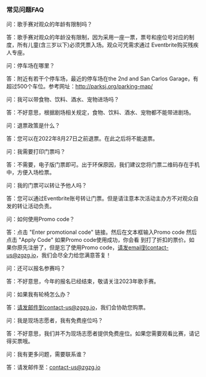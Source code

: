 ### 常见问题FAQ

问：歌手赛对观众的年龄有限制吗？

答：歌手赛对观众的年龄没有限制，因为采用一座一票，票号和座位号对应的制度，所有儿童(含三岁以下)必须凭票入场。观众可凭需求通过
Eventbrite购买残疾人专座。

问：停车场在哪里？

答：附近有若干个停车场，最近的停车场在the 2nd and San Carlos Garage，有超过500个车位。参考网址：http://parksj.org/parking-map/

问：我可以带食物、饮料、酒水、宠物进场吗？

答：不好意思，根据剧场相关规定，食物、饮料、酒水、宠物都不能带进剧场。

问：退票政策是什么？

答：您可以在2022年8月27日之前退票。在此之后将不能退票。

问：我需要打印门票吗？

答：不需要，电子版门票即可。出于环保原因，我们建议您将门票二维码存在手机中，方便入场检票。

问：我的门票可以转让予他人吗？

答：您可以通过Eventbrite账号转让门票。但是请注意本次活动主办方不对观众自发的转让活动负责。

问：如何使用Promo code？

答：点击 "Enter promotional code" 链接。然后在文本框输入Promo code 然后点击 "Apply Code" 如果Promo code使用成功，你会看
到打了折扣的票价。如果你原先注册了，但是忘了使用Promo code，请发email到contact-us@zgzg.io，我们会尽全力给您满意答复！

问：还可以报名参赛吗？

答：不好意思，今年的报名已经结束，敬请关注2023年歌手赛。

问：如果我有轮椅怎么办？

答：请发邮件到contact-us@zgzg.io，我们会协助您购票。

问：我是现场志愿者，我有免费座位吗？

答：不好意思，我们并不为现场志愿者提供免费座位。如果您需要观看比赛，请记得买票哦。

问：我有更多问题，需要联系谁？

答：请发邮件至：contact-us@zgzg.io

